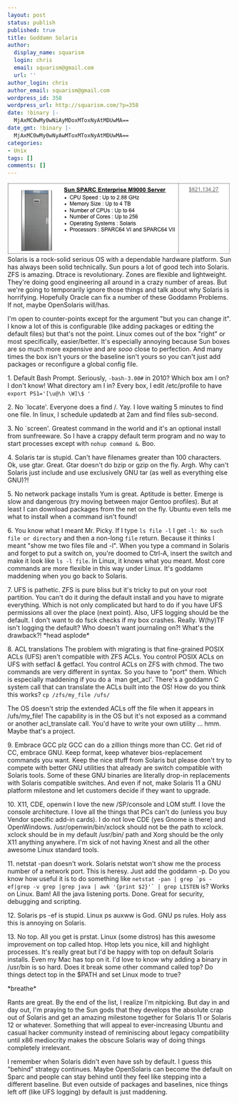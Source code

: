 ```yaml
---
layout: post
status: publish
published: true
title: Goddamn Solaris
author:
  display_name: squarism
  login: chris
  email: squarism@gmail.com
  url: ''
author_login: chris
author_email: squarism@gmail.com
wordpress_id: 358
wordpress_url: http://squarism.com/?p=358
date: !binary |-
  MjAxMC0wMy0wNiAyMDoxMToxNyAtMDUwMA==
date_gmt: !binary |-
  MjAxMC0wMy0wNyAwMToxMToxNyAtMDUwMA==
categories:
- Unix
tags: []
comments: []
---
```

<p><img src="/uploads/2010/03/sun_expensive.png" alt="sun_expensive" title="sun_expensive" width="499" height="160" class="aligncenter size-full wp-image-375" />
Solaris is a rock-solid serious OS with a dependable hardware platform.  Sun has always been solid technically.  Sun pours a lot of good tech into Solaris.  ZFS is amazing.  Dtrace is revolutionary.  Zones are flexible and lightweight.  They're doing good engineering all around in a crazy number of areas.  But we're going to temporarily ignore those things and talk about why Solaris is horrifying.  Hopefully Oracle can fix a number of these Goddamn Problems.  If not, maybe OpenSolaris will/has.</p>
<p>I'm open to counter-points except for the argument "but you can change it".  I know a lot of this is configurable (like adding packages or editing the default files) but that's not the point.  Linux comes out of the box "right" or most specifically, easier/better.  It's especially annoying because Sun boxes are so much more expensive and are <em>sooo</em> close to perfection.  And many times the box isn't yours or the baseline isn't yours so you can't just add packages or reconfigure a global config file.</p>
<p>1. Default Bash Prompt.
Seriously, <code>-bash-3.00#</code> in 2010?  Which box am I on?  I don't know!  What directory am I in?  Every box, I edit /etc/profile to have <code>export PS1='[\u@\h \W]\$ '</code></p>
<p>2. No `locate'.
Everyone does a find /.  Yay.  I love waiting 5 minutes to find one file.  In linux, I schedule updatedb at 2am and find files sub-second.</p>
<p>3. No `screen'.
Greatest command in the world and it's an optional install from sunfreeware.  So I have a crappy default term program and no way to start processes except with <code>nohup command &</code>.  Boo.</p>
<p>4. Solaris tar is stupid.
Can't have filenames greater than 100 characters.  Ok, use gtar.  Great.  Gtar doesn't do bzip or gzip on the fly.  Argh.  Why can't Solaris just include and use exclusively GNU tar (as well as everything else GNU)?!</p>
<p>5. No network package installs
Yum is great.  Aptitude is better.  Emerge is slow and dangerous (try moving between major Gentoo profiles).  But at least I can download packages from the net on the fly.  Ubuntu even tells me what to install when a command isn't found!</p>
<p>6. You know what I meant Mr. Picky.
If I type <code>ls file -l</code> I get <code>-l: No such file or directory</code> and then a non-long <code>file</code> return.  Because it thinks I meant "show me two files file and -l".  When you type a command in Solaris and forget to put a switch on, you're doomed to Ctrl-A, insert the switch and make it look like <code>ls -l file</code>.  In Linux, it knows what you meant.  Most core commands are more flexible in this way under Linux.  It's goddamn maddening when you go back to Solaris.</p>
<p>7. UFS is pathetic.
ZFS is pure bliss but it's tricky to put on your root partition.  You can't do it during the default install and you have to migrate everything.  Which is not only complicated but hard to do if you have UFS permissions all over the place (next point).  Also, UFS logging should be the default.  I don't want to do fsck checks if my box crashes.  Really.  W(hy)TF isn't logging the default?  Who doesn't want journaling on?!  What's the drawback?!  *head asplode*</p>
<p>8. ACL translations
The problem with migrating is that fine-grained POSIX ACLs (UFS) aren't compatible with ZFS ACLs.  You control POSIX ACLs on UFS with setfacl & getfacl.  You control ACLs on ZFS with chmod.  The two commands are very different in syntax.  So you have to "port" them.  Which is especially maddening if you do a `man get_acl'.  There's a goddamn C system call that can translate the ACLs built into the OS!  How do you think this works?
<code>cp /zfs/my_file /ufs/</code></p>
<p>The OS doesn't strip the extended ACLs off the file when it appears in /ufs/my_file!  The capability is in the OS but it's not exposed as a command or another acl_translate call.  You'd have to write your own utility ... hmm.  Maybe that's a project.</p>
<p>9. Embrace GCC plz
GCC can do a zillion things more than CC.  Get rid of CC, embrace GNU.  Keep format, keep whatever bios-replacement commands you want.  Keep the nice stuff from Solaris but please don't try to compete with better GNU utilities that already are switch compatible with Solaris tools.  Some of these GNU binaries are literally drop-in replacements with Solaris compatible switches.  And even if not, make Solaris 11 a GNU platform milestone and let customers decide if they want to upgrade.</p>
<p>10. X11, CDE, openwin
I love the new /SP/console and LOM stuff.  I love the console architecture.  I love all the things that PCs can't do (unless you buy Vendor specific add-in cards).  I do not love CDE (yes Gnome is there) and OpenWindows.  /usr/openwin/bin/xclock should not be the path to xclock.  xclock should be in my default /usr/bin/ path and Xorg should be the only X11 anything anywhere.  I'm sick of not having Xnest and all the other awesome Linux standard tools.</p>
<p>11. netstat -pan doesn't work.
Solaris netstat won't show me the process number of a network port.  This is heresy.  Just add the goddamn -p.  Do you know how useful it is to do something like <code>netstat -pan | grep `ps -ef|grep -v grep |grep java | awk '{print $2}'` | grep LISTEN</code> is?  Works on Linux.  Bam!  All the java listening ports.  Done.  Great for security, debugging and scripting.</p>
<p>12. Solaris ps -ef is stupid.
Linux ps auxww is God.  GNU ps rules.  Holy ass this is annoying on Solaris.</p>
<p>13. No top.
All you get is prstat.  Linux (some distros) has this awesome improvement on top called htop.  Htop lets you nice, kill and highlight processes.  It's really great but I'd be happy with top on default Solaris installs.  Even my Mac has top on it.  I'd love to know why adding a binary in /usr/bin is so hard.  Does it break some other command called top?  Do things detect top in the $PATH and set Linux mode to true?</p>
<p>*breathe*</p>
<p>Rants are great.  By the end of the list, I realize I'm nitpicking.  But day in and day out, I'm praying to the Sun gods that they develops the absolute crap out of Solaris and get an amazing milestone together for Solaris 11 or Solaris 12 or whatever.  Something that will appeal to ever-increasing Ubuntu and casual hacker community instead of reminiscing about legacy compatibility until x86 mediocrity makes the obscure Solaris way of doing things completely irrelevant.</p>
<p>I remember when Solaris didn't even have ssh by default.  I guess this "behind" strategy continues.  Maybe OpenSolaris can become the default on Sparc and people can stay behind until they feel like stepping into a different baseline.  But even outside of packages and baselines, nice things left off (like UFS logging) by default is just maddening.</p>
